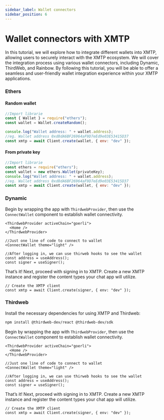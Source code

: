 ```yaml
---
sidebar_label: Wallet connectors
sidebar_position: 6
---
```


# Wallet connectors with XMTP

In this tutorial, we will explore how to integrate different wallets into XMTP, allowing users to securely interact with the XMTP ecosystem. We will cover the integration process using various wallet connectors, including Dynamic, ThirdWeb, and Rainbow. By following this tutorial, you will be able to offer a seamless and user-friendly wallet integration experience within your XMTP applications.

### Ethers

#### Random wallet

```jsx
//Import librarie
const { Wallet } = require("ethers");
const wallet = Wallet.createRandom();

console.log("Wallet address: " + wallet.address);
//eg. Wallet address 0xd8dA6BF26964aF9D7eEd9e03E53415D37
const xmtp = await Client.create(wallet, { env: "dev" });
```

#### From private key

```jsx
//Import librarie
const ethers = require("ethers");
const wallet = new ethers.Wallet(privateKey);
console.log("Wallet address: " + wallet.address);
//eg. Wallet address 0xd8dA6BF26964aF9D7eEd9e03E53415D37
const xmtp = await Client.create(wallet, { env: "dev" });
```

### Dynamic

Begin by wrapping the app with `ThirdwebProvider`, then use the `ConnectWallet` component to establish wallet connectivity.

```tsx
<ThirdwebProvider activeChain="goerli">
  <Home />
</ThirdwebProvider>
```

```tsx
//Just one line of code to connect to wallet
<ConnectWallet theme="light" />
```

```tsx
//After logging in, we can use thirweb hooks to see the wallet
const address = useAddress();
const signer = useSigner();
```

That’s it! Next, proceed with signing in to XMTP. Create a new XMTP instance and register the content types your chat app will utilize.

```tsx
// Create the XMTP client
const xmtp = await Client.create(signer, { env: "dev" });
```

### Thirdweb

Install the necessary dependencies for using XMTP and Thirdweb:

```bash
npm install @thirdweb-dev/react @thirdweb-dev/sdk
```

Begin by wrapping the app with `ThirdwebProvider`, then use the `ConnectWallet` component to establish wallet connectivity.

```tsx
<ThirdwebProvider activeChain="goerli">
  <Home />
</ThirdwebProvider>
```

```tsx
//Just one line of code to connect to wallet
<ConnectWallet theme="light" />
```

```tsx
//After logging in, we can use thirweb hooks to see the wallet
const address = useAddress();
const signer = useSigner();
```

That’s it! Next, proceed with signing in to XMTP. Create a new XMTP instance and register the content types your chat app will utilize.

```tsx
// Create the XMTP client
const xmtp = await Client.create(signer, { env: "dev" });
```
